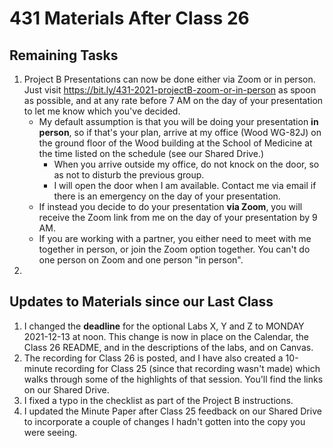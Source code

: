 # 431 Materials After Class 26

## Remaining Tasks

1. Project B Presentations can now be done either via Zoom or in person. Just visit https://bit.ly/431-2021-projectB-zoom-or-in-person as spoon as possible, and at any rate before 7 AM on the day of your presentation to let me know which you've decided. 
    - My default assumption is that you will be doing your presentation **in person**, so if that's your plan, arrive at my office (Wood WG-82J) on the ground floor of the Wood building at the School of Medicine at the time listed on the schedule (see our Shared Drive.) 
        - When you arrive outside my office, do not knock on the door, so as not to disturb the previous group. 
        - I will open the door when I am available. Contact me via email if there is an emergency on the day of your presentation.
    - If instead you decide to do your presentation **via Zoom**, you will receive the Zoom link from me on the day of your presentation by 9 AM.
    - If you are working with a partner, you either need to meet with me together in person, or join the Zoom option together. You can't do one person on Zoom and one person "in person". 
2. 

## Updates to Materials since our Last Class

1. I changed the **deadline** for the optional Labs X, Y and Z to MONDAY 2021-12-13 at noon. This change is now in place on the Calendar, the Class 26 README, and in the descriptions of the labs, and on Canvas.
2. The recording for Class 26 is posted, and I have also created a 10-minute recording for Class 25 (since that recording wasn't made) which walks through some of the highlights of that session. You'll find the links on our Shared Drive.
3. I fixed a typo in the checklist as part of the Project B instructions.
4. I updated the Minute Paper after Class 25 feedback on our Shared Drive to incorporate a couple of changes I hadn't gotten into the copy you were seeing.
